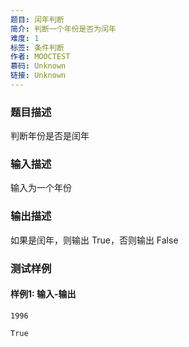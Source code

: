 ```yaml
---
题目: 闰年判断
简介: 判断一个年份是否为闰年
难度: 1
标签: 条件判断
作者: MOOCTEST
慕码: Unknown
链接: Unknown
---
```


### 题目描述

判断年份是否是闰年

### 输入描述

输入为一个年份

### 输出描述

如果是闰年，则输出 True，否则输出 False

### 测试样例

#### 样例1: 输入-输出

```
1996
```

```
True
```

